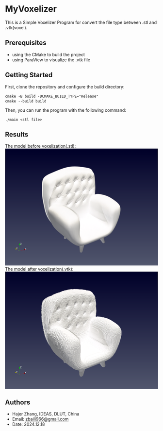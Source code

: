 # MyVoxelizer
This is a Simple Voxelizer Program for convert the file type between .stl and .vtk(voxel).
## Prerequisites

* using the CMake to build the project
* using ParaView to visualize the .vtk file

## Getting Started

First, clone the repository and configure the build directory:
```
cmake -B build -DCMAKE_BUILD_TYPE="Release"
cmake --build build
```
Then, you can run the program with the following command:
```
./main <stl file>
```

## Results

The model before voxelization(.stl):
![image](./doc/stl.png)
The model after voxelization(.vtk):
![image](./doc/256.png)

## Authors
* Hajer Zhang, IDEAS, DLUT, China
* Email: zbaili966@gmail.com
* Date: 2024.12.18

